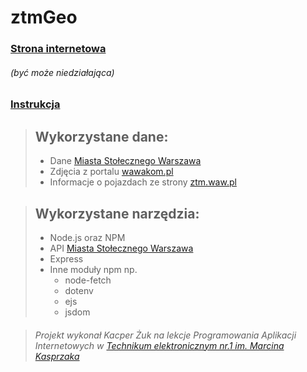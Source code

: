 # ztmGeo

### [Strona internetowa](https://sandown.live)
###### (być może niedziałająca)
### [Instrukcja](/instrukcja.txt)

>## Wykorzystane dane:
> * Dane [Miasta Stołecznego Warszawa](1)
> * Zdjęcia z portalu [wawakom.pl](http://wawakom.pl)
> * Informacje o pojazdach ze strony [ztm.waw.pl](https://www.ztm.waw.pl/baza-danych-pojazdow/)

>## Wykorzystane narzędzia:
>  * Node.js oraz NPM
>  * API [Miasta Stołecznego Warszawa](1)
>  * Express
>  * Inne moduły npm np.
>    * node-fetch
>    * dotenv
>    * ejs
>    * jsdom

[1]: https://api.um.warszawa.pl/


> ###### Projekt wykonał *Kacper Żuk* na lekcje Programowania Aplikacji Internetowych w [Technikum elektronicznym nr.1 im. Marcina Kasprzaka](https://kasprzak.edu.pl)

